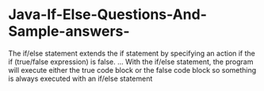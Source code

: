# Java-If-Else-Questions-And-Sample-answers-
The if/else statement extends the if statement by specifying an action if the if (true/false expression) is false. ... With the if/else statement, the program will execute either the true code block or the false code block so something is always executed with an if/else statement
